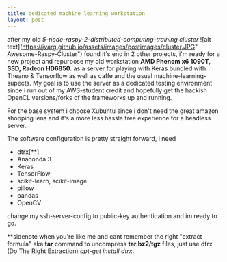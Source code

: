 ```yaml
---
title: dedicated machine learning workstation
layout: post
---
```


after my old *5-node-raspy-2-distributed-computing-training cluster* 
![alt text](https://jvarg.github.io/assets/images/postimages/cluster.JPG" Awesome-Raspy-Cluster")
found it's end in 2 other projects, i'm ready for a new project and repurpose my old workstation **AMD Phenom x6 1090T, SSD, Radeon HD6850**.
as a server for playing with Keras bundled with Theano & Tensorflow
as well as caffe and the usual machine-learning-supects.
My goal is to use the server as a dedicated testing environment since i run
out of my AWS-student credit and hopefully get the hackish OpenCL versions/forks of the frameworks up and running.

For the base system i choose Xubuntu since i don't need the great amazon shopping lens and it's a more less hassle free experience for a headless server.

The software configuration is pretty straight forward, i need

- dtrx[**]
- Anaconda 3
- Keras
- TensorFlow
- scikit-learn, scikit-image
- pillow
- pandas
- OpenCV

change my ssh-server-config to public-key authentication and im ready to go.

**sidenote when you're like me and cant remember the right
"extract formula" aka **tar** command to uncompress **tar.bz2/tgz** files,
just use dtrx (Do The Right Extraction) *apt-get install dtrx*.


